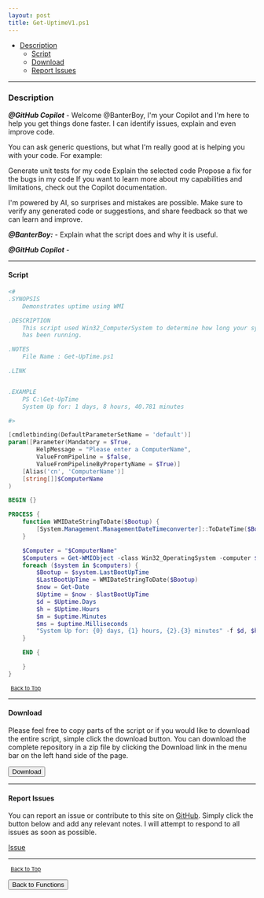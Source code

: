 ```yaml
---
layout: post
title: Get-UptimeV1.ps1
---
```


- [Description](#description)
  - [Script](#script)
  - [Download](#download)
  - [Report Issues](#report-issues)

---

### Description

**_@GitHub Copilot_** - Welcome @BanterBoy, I'm your Copilot and I'm here to help you get things done faster. I can identify issues, explain and even improve code.

You can ask generic questions, but what I'm really good at is helping you with your code. For example:

Generate unit tests for my code
Explain the selected code
Propose a fix for the bugs in my code
If you want to learn more about my capabilities and limitations, check out the Copilot documentation.

I'm powered by AI, so surprises and mistakes are possible. Make sure to verify any generated code or suggestions, and share feedback so that we can learn and improve.

**_@BanterBoy:_** - Explain what the script does and why it is useful.

**_@GitHub Copilot_** -

---

#### Script

```powershell
<#
.SYNOPSIS
    Demonstrates uptime using WMI

.DESCRIPTION
    This script used Win32_ComputerSystem to determine how long your system
    has been running.

.NOTES
    File Name : Get-UpTime.ps1

.LINK


.EXAMPLE
    PS C:\Get-UpTime
    System Up for: 1 days, 8 hours, 40.781 minutes

#>

[cmdletbinding(DefaultParameterSetName = 'default')]
param([Parameter(Mandatory = $True,
        HelpMessage = "Please enter a ComputerName",
        ValueFromPipeline = $false,
        ValueFromPipelineByPropertyName = $True)]
    [Alias('cn', 'ComputerName')]
    [string[]]$ComputerName
)

BEGIN {}

PROCESS {
    function WMIDateStringToDate($Bootup) {
        [System.Management.ManagementDateTimeconverter]::ToDateTime($Bootup)
    }

    $Computer = "$ComputerName"
    $Computers = Get-WMIObject -class Win32_OperatingSystem -computer $Computer
    foreach ($system in $computers) {
        $Bootup = $system.LastBootUpTime
        $LastBootUpTime = WMIDateStringToDate($Bootup)
        $now = Get-Date
        $Uptime = $now - $lastBootUpTime
        $d = $Uptime.Days
        $h = $Uptime.Hours
        $m = $uptime.Minutes
        $ms = $uptime.Milliseconds
        "System Up for: {0} days, {1} hours, {2}.{3} minutes" -f $d, $h, $m, $ms
    }

    END {

    }
}
```

<span style="font-size:11px;"><a href="#"><i class="fas fa-caret-up" aria-hidden="true" style="color: white; margin-right:5px;"></i>Back to Top</a></span>

---

#### Download

Please feel free to copy parts of the script or if you would like to download the entire script, simple click the download button. You can download the complete repository in a zip file by clicking the Download link in the menu bar on the left hand side of the page.

<button class="btn" type="submit" onclick="window.open('/PowerShell/functions/Get-UptimeV1.ps1')">
    <i class="fa fa-cloud-download-alt">
    </i>
        Download
</button>

---

#### Report Issues

You can report an issue or contribute to this site on <a href="https://github.com/BanterBoy/scripts-blog/issues">GitHub</a>. Simply click the button below and add any relevant notes. I will attempt to respond to all issues as soon as possible.

<!-- Place this tag where you want the button to render. -->

<a class="github-button" href="https://github.com/BanterBoy/scripts-blog/issues/new?title=Get-UptimeV1.ps1&body=There is a problem with this function. Please find details below." data-show-count="true" aria-label="Issue BanterBoy/scripts-blog on GitHub">Issue</a>

---

<span style="font-size:11px;"><a href="#"><i class="fas fa-caret-up" aria-hidden="true" style="color: white; margin-right:5px;"></i>Back to Top</a></span>

<a href="/menu/_pages/functions.html">
    <button class="btn">
        <i class='fas fa-reply'>
        </i>
            Back to Functions
    </button>
</a>

[1]: http://ecotrust-canada.github.io/markdown-toc
[2]: https://github.com/googlearchive/code-prettify
